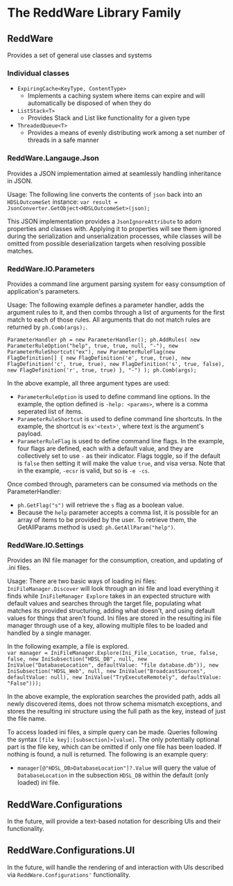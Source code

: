# The ReddWare Library Family

## ReddWare
Provides a set of general use classes and systems

### Individual classes
  * `ExpiringCache<KeyType, ContentType>`
    * Implements a caching system where items can expire and will automatically be disposed of when they do
  * `ListStack<T>`
    * Provides Stack and List like functionality for a given type
  * `ThreadedQueue<T>`
    * Provides a means of evenly distributing work among a set number of threads in a safe manner
  

### ReddWare.Langauge.Json
Provides a JSON implementation aimed at seamlessly handling inheritance in JSON.

Usage:
The following line converts the contents of `json` back into an `HDSLOutcomeSet` instance:
`var result = JsonConverter.GetObject<HDSLOutcomeSet>(json);`

This JSON implementation provides a `JsonIgnoreAttribute` to adorn properties and classes with.  Applying it to properties will see them ignored during the serialization and unserialization processes, while classes will be omitted from possible deserialization targets when resolving possible matches.


### ReddWare.IO.Parameters
Provides a command line argument parsing system for easy consumption of application's parameters.

Usage:
The following example defines a parameter handler, adds the argument rules to it, and then combs through a list of arguments for the first match to each of those rules.  All arguments that do not match rules are returned by `ph.Comb(args);`.

`ParameterHandler ph = new ParameterHandler();
ph.AddRules(
    new ParameterRuleOption("help", true, true, null, "-"),
    new ParameterRuleShortcut("ex"),
    new ParameterRuleFlag(new FlagDefinition[] {
        new FlagDefinition('e', true, true),
        new FlagDefinition('c', true, true),
        new FlagDefinition('s', true, false), 
        new FlagDefinition('r', true, true) }, "-")
    );
ph.Comb(args);`

In the above example, all three argument types are used:
  * `ParameterRuleOption` is used to define command line options.  In the example, the option defined is `-help: <params>`, where <params> is a comma seperated list of items.
  * `ParameterRuleShortcut` is used to define command line shortcuts.  In the example, the shortcut is `ex'<text>'`, where text is the argument's payload.
  * `ParameterRuleFlag` is used to define command line flags.  In the example, four flags are defined, each with a default value, and they are collectively set to use `-` as their indicator.  Flags toggle, so if the default is `false` then setting it will make the value `true`, and visa versa.  Note that in the example, `-ecsr` is valid, but so is `-e -cs`.

Once combed through, parameters can be consumed via methods on the ParameterHandler:
  * `ph.GetFlag("s")` will retrieve the `s` flag as a boolean value.
  * Because the `help` parameter accepts a comma list, it is possible for an array of items to be provided by the user.  To retrieve them, the GetAllParams method is used: `ph.GetAllParam("help")`.


### ReddWare.IO.Settings
Provides an INI file manager for the consumption, creation, and updating of .ini files.

Usage:
There are two basic ways of loading ini files: `IniFileManager.Discover` will look through an ini file and load everything it finds while `IniFileManager Explore` takes in an expected structure with default values and searches through the target file, populating what matches its provided structuring, adding what doesn't, and using default values for things that aren't found.  Ini files are stored in the resulting ini file manager through use of a key, allowing multiple files to be loaded and handled by a single manager.

In the following example, a file is explored.  
`var manager = IniFileManager.Explore(Ini_File_Location, true, false, false,
    new IniSubsection("HDSL_DB", null,
        new IniValue("DatabaseLocation", defaultValue: "file database.db")),
    new IniSubsection("HDSL_Web", null,
        new IniValue("BroadcastSources", defaultValue: null),
        new IniValue("TryExecuteRemotely", defaultValue: "False")));`
        
In the above example, the exploration searches the provided path, adds all newly discovered items, does not throw schema mismatch exceptions, and stores the resulting ini structure using the full path as the key, instead of just the file name.

To access loaded ini files, a simple query can be made.  Queries following the syntax `[file key]:[subsection]>[value]`.  The only potentially optional part is the file key, which can be omitted if only one file has been loaded.  If nothing is found, a null is returned.  The following is an example query:
  * `manager[@"HDSL_DB>DatabaseLocation"]?.Value` will query the value of `DatabaseLocation` in the subsection `HDSL_DB` within the default (only loaded) ini file.  

## ReddWare.Configurations
In the future, will provide a text-based notation for describing UIs and their functionality.


## ReddWare.Configurations.UI
In the future, will handle the  rendering of and interaction with UIs described via `ReddWare.Configurations'` functionality.